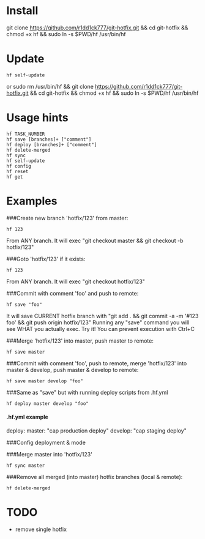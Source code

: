 # Install

git clone https://github.com/r1dd1ck777/git-hotfix.git && cd git-hotfix && chmod +x hf && sudo ln -s $PWD/hf /usr/bin/hf

# Update

```
hf self-update
```
or
sudo rm /usr/bin/hf && git clone https://github.com/r1dd1ck777/git-hotfix.git && cd git-hotfix && chmod +x hf && sudo ln -s $PWD/hf /usr/bin/hf

# Usage hints

```
hf TASK_NUMBER
hf save [branches]+ ["comment"]
hf deploy [branches]+ ["comment"]
hf delete-merged
hf sync
hf self-update
hf config
hf reset
hf get
```

# Examples

###Create new branch 'hotfix/123' from master:

```
hf 123
```
From ANY branch. It will exec "git checkout master && git checkout -b hotfix/123"

###Goto 'hotfix/123' if it exists:

```
hf 123
```
From ANY branch. It will exec "git checkout hotfix/123"

###Commit with comment 'foo' and push to remote:

```
hf save "foo"
```
It will save CURRENT hotfix branch with "git add . && git commit -a -m '#123 foo' && git push origin hotfix/123"
Running any "save" command you will see WHAT you actually exec.
Try it! You can prevent execution with Ctrl+C

###Merge 'hotfix/123' into master, push master to remote:

```
hf save master
```

###Commit with comment 'foo', push to remote, merge 'hotfix/123' into master & develop, push master & develop to remote:

```
hf save master develop "foo"
```

###Same as "save" but with running deploy scripts from .hf.yml

```
hf deploy master develop "foo"
```

#### .hf.yml example
deploy:
  master: "cap production deploy"
  develop: "cap staging deploy"

###Config deployment & mode

###Merge master into 'hotfix/123'

```
hf sync master
```

###Remove all merged (into master) hotfix branches (local & remote):

```
hf delete-merged
```



# TODO

- remove single hotfix